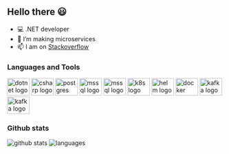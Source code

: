 ## Hello there :smiley:

- 💻 .NET developer
- 🌱 I’m making microservices
- 📫 I am on [Stackoverflow](https://stackoverflow.com/users/15270760/artur)

### Languages and Tools
<div align="left">
  <img src="https://cdn.jsdelivr.net/gh/devicons/devicon/icons/dot-net/dot-net-original.svg" height="40" width="52" alt="dotnet logo"  />
  <img src="https://cdn.jsdelivr.net/gh/devicons/devicon/icons/csharp/csharp-original.svg" height="40" width="52" alt="csharp logo" />
  <img src="https://cdn.jsdelivr.net/gh/devicons/devicon/icons/postgresql/postgresql-original.svg" height="40" width="52" alt="postgres logo" />
  <img src="https://cdn.jsdelivr.net/gh/devicons/devicon/icons/microsoftsqlserver/microsoftsqlserver-original.svg" height="40" width="52" alt="mssql logo" />
  <img src="https://cdn.jsdelivr.net/gh/devicons/devicon/icons/redis/redis-original.svg" height="40" width="52" alt="mssql logo" />
  <img src="https://cdn.jsdelivr.net/gh/devicons/devicon/icons/kubernetes/kubernetes-original.svg" height="40" width="52" alt="k8s logo" />
  <img src="https://cdn.jsdelivr.net/gh/devicons/devicon/icons/helm/helm-original.svg" height="40" width="52" alt="helm logo" />
  <img src="https://cdn.jsdelivr.net/gh/devicons/devicon/icons/docker/docker-original.svg" height="40" width="52" alt="docker logo" />
  <img src="https://cdn.jsdelivr.net/gh/devicons/devicon/icons/apachekafka/apachekafka-original.svg" height="40" width="52" alt="kafka logo" />
  <img src="https://cdn.jsdelivr.net/gh/devicons/devicon/icons/git/git-original.svg" height="40" width="52" alt="kafka logo" />
</div>

### Github stats

<div align="left">
  <img src="https://github-readme-stats-zeta-smoky.vercel.app/api?username=ArturMarekNowak" alt="github stats" />
  <img src="https://github-readme-stats-zeta-smoky.vercel.app/api/top-langs/?username=ArturMarekNowak&layout=compact&langs_count=8&hide=Assembly,html,rich%20text%20format,makefile&exclude_repo=MessengerViaTcpOnStm32F769I,Maze" alt="languages" />
</div>
